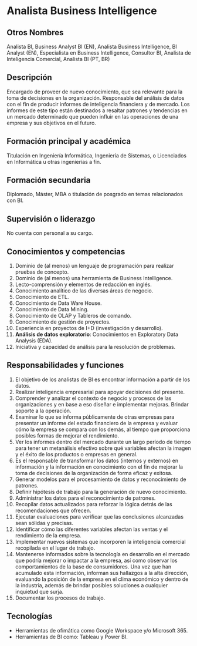 # Analista Business Intelligence

## Otros Nombres

Analista BI, Business Analyst BI (EN), Analista Business Intelligence, BI Analyst (EN), Especialista en Business Intelligence, Consultor BI, Analista de Inteligencia Comercial, Analista BI (PT, BR)

## Descripción

Encargado de proveer de nuevo conocimiento, que sea relevante para la toma de decisiones en la organización. Responsable del análisis de datos con el fin de producir informes de inteligencia financiera y de mercado. Los informes de este tipo están destinados a resaltar patrones y tendencias en un mercado determinado que pueden influir en las operaciones de una empresa y sus objetivos en el futuro. 

## Formación principal y académica

Titulación en Ingeniería Informática, Ingeniería de Sistemas, o Licenciados en Informática u otras ingenierías a fin.

## Formación secundaria

Diplomado, Máster, MBA o titulación de posgrado en temas relacionados con BI.

## Supervisión o liderazgo

No cuenta con personal a su cargo.


## Conocimientos y competencias

1.	Dominio de (al menos) un lenguaje de programación para realizar pruebas de concepto.
2.	Dominio de (al menos) una herramienta de Business Intelligence.
3.	Lecto-comprensión y elementos de redacción en inglés.
4.	Conocimiento analítico de las diversas áreas de negocio.
5.	Conocimiento de ETL.
6.	Conocimiento de Data Ware House.
7.	Conocimiento de Data Mining.
8.	Conocimiento de OLAP y Tableros de comando.
9.	Conocimiento de gestión de proyectos.
10.	Experiencia en proyectos de I+D (investigación y desarrollo).
11.	**Análisis de datos exploratorio**: Conocimientos en Exploratory Data Analysis (EDA).
12.	Iniciativa y capacidad de análisis para la resolución de problemas.


## Responsabilidades y funciones
1.	El objetivo de los analistas de BI es encontrar información a partir de los datos. 
2.	Realizar inteligencia empresarial para apoyar decisiones del presente.
3.	Comprender y analizar el contexto de negocio y procesos de las organizaciones y en base a eso diseñar e implementar mejoras. Brindar soporte a la operación.
4.	Examinar lo que se informa públicamente de otras empresas para presentar un informe del estado financiero de la empresa y evaluar cómo la empresa se compara con los demás, al tiempo que proporciona posibles formas de mejorar el rendimiento.
5.	Ver los informes dentro del mercado durante un largo período de tiempo para tener un metanálisis efectivo sobre qué variables afectan la imagen y el éxito de los productos o empresas en general.
6.	Es el responsable de transformar los datos (internos y externos) en información y la información en conocimiento con el fin de mejorar la toma de decisiones de la organización de forma eficaz y exitosa.
7.	Generar modelos para el procesamiento de datos y reconocimiento de patrones.
8.	Definir hipótesis de trabajo para la generación de nuevo conocimiento.
9.	Administrar los datos para el reconocimiento de patrones.
10.	Recopilar datos actualizados para reforzar la lógica detrás de las recomendaciones que ofrecen.
11.	Ejecutar evaluaciones para verificar que las conclusiones alcanzadas sean sólidas y precisas.
12.	Identificar cómo las diferentes variables afectan las ventas y el rendimiento de la empresa.
13.	Implementar nuevos sistemas que incorporen la inteligencia comercial recopilada en el lugar de trabajo.
14.	Mantenerse informados sobre la tecnología en desarrollo en el mercado que podría mejorar o impactar a la empresa, así como observar los comportamientos de la base de consumidores. Una vez que han acumulado esta información, informan sus hallazgos a la alta dirección, evaluando la posición de la empresa en el clima económico y dentro de la industria, además de brindar posibles soluciones a cualquier inquietud que surja.
15.	Documentar los procesos de trabajo.


## Tecnologías

- Herramientas de ofimática como Google Workspace y/o Microsoft 365.
- Herramientas de BI como: Tableau y Power BI.

